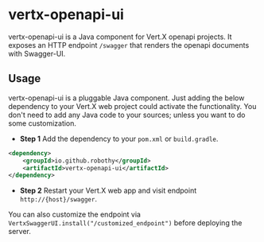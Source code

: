 # vertx-openapi-ui

vertx-openapi-ui is a Java component for Vert.X openapi projects. It exposes an HTTP endpoint `/swagger` that renders the
openapi documents with Swagger-UI.

## Usage

vertx-openapi-ui is a pluggable Java component. Just adding the below dependency to your Vert.X web project could
activate the functionality. You don't need to add any Java code to your sources; unless you want to do some customization.

+ **Step 1** Add the dependency to your `pom.xml` or `build.gradle`.

```xml
<dependency>
    <groupId>io.github.robothy</groupId>
    <artifactId>vertx-openapi-ui</artifactId>
</dependency>
```

+ **Step 2** Restart your Vert.X web app and visit endpoint `http://{host}/swagger`.

You can also customize the endpoint via `VertxSwaggerUI.install("/customized_endpoint")` before deploying the server.